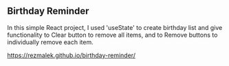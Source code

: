 ## Birthday Reminder

In this simple React project, I used 'useState' to create birthday list and give functionality to Clear button to remove all items, and to Remove buttons to individually remove each item. 

https://rezmalek.github.io/birthday-reminder/
